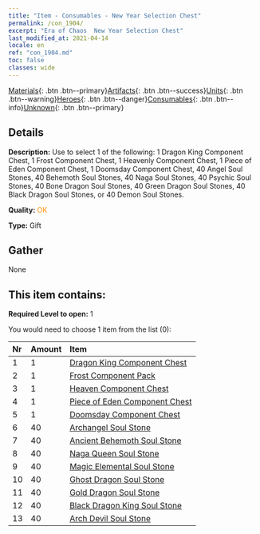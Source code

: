 ```yaml
---
title: "Item - Consumables - New Year Selection Chest"
permalink: /con_1904/
excerpt: "Era of Chaos  New Year Selection Chest"
last_modified_at: 2021-04-14
locale: en
ref: "con_1904.md"
toc: false
classes: wide
---
```

 [Materials](/Items/){: .btn .btn--primary}[Artifacts](/Items/Artifacts/){: .btn .btn--success}[Units](/Items/Units/){: .btn .btn--warning}[Heroes](/Items/Heroes/){: .btn .btn--danger}[Consumables](/Items/Consumables/){: .btn .btn--info}[Unknown](/Items/Unknown/){: .btn .btn--primary}

## Details
 **Description:** Use to select 1 of the following: 1 Dragon King Component Chest, 1 Frost Component Chest, 1 Heavenly Component Chest, 1 Piece of Eden Component Chest, 1 Doomsday Component Chest, 40 Angel Soul Stones, 40 Behemoth Soul Stones, 40 Naga Soul Stones, 40 Psychic Soul Stones, 40 Bone Dragon Soul Stones, 40 Green Dragon Soul Stones, 40 Black Dragon Soul Stones, or 40 Demon Soul Stones.

 **Quality:** <span style="color: #FF8C00">OK</span>

 **Type:** Gift

## Gather

  None

## This item contains:

 **Required Level to open:** 1

 You would need to choose 1 item from the list (0):

  | Nr | Amount |     Item    |
  |:---|:-------|:------------|
  | 1 | 1 | [Dragon King Component Chest](/Items/con_1348/) | 
  | 2 | 1 | [Frost Component Pack](/Items/con_1352/) | 
  | 3 | 1 | [Heaven Component Chest](/Items/con_1354/) | 
  | 4 | 1 | [Piece of Eden Component Chest](/Items/con_1864/) | 
  | 5 | 1 | [Doomsday Component Chest](/Items/con_1360/) | 
  | 6 | 40 | [Archangel Soul Stone](/Items/unt_288/) | 
  | 7 | 40 | [Ancient Behemoth Soul Stone](/Items/unt_311/) | 
  | 8 | 40 | [Naga Queen Soul Stone](/Items/unt_325/) | 
  | 9 | 40 | [Magic Elemental Soul Stone](/Items/unt_347/) | 
  | 10 | 40 | [Ghost Dragon Soul Stone](/Items/unt_303/) | 
  | 11 | 40 | [Gold Dragon Soul Stone](/Items/unt_295/) | 
  | 12 | 40 | [Black Dragon King Soul Stone](/Items/unt_334/) | 
  | 13 | 40 | [Arch Devil Soul Stone](/Items/unt_318/) | 

